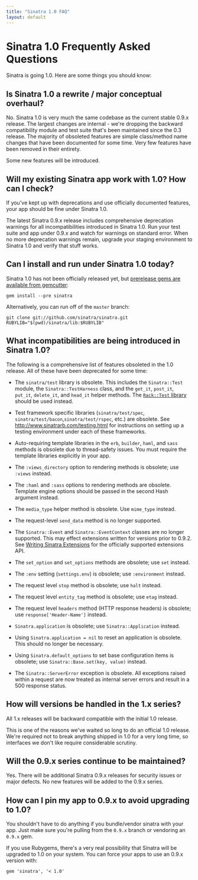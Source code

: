 ```yaml
---
title: "Sinatra 1.0 FAQ"
layout: default
---
```


Sinatra 1.0 Frequently Asked Questions
======================================

Sinatra is going 1.0. Here are some things you should know:

## Is Sinatra 1.0 a rewrite / major conceptual overhaul?

No. Sinatra 1.0 is very much the same codebase as the current stable
0.9.x release. The largest changes are internal - we're dropping the
backward compatibility module and test suite that's been maintained
since the 0.3 release. The majority of obsoleted features are simple
class/method name changes that have been documented for some time. Very
few features have been removed in their entirety.

Some new features will be introduced.

## Will my existing Sinatra app work with 1.0? How can I check?

If you've kept up with deprecations and use officially documented
features, your app should be fine under Sinatra 1.0.

The latest Sinatra 0.9.x release includes comprehensive deprecation
warnings for all incompatibilities introduced in Sinatra 1.0. Run your
test suite and app under 0.9.x and watch for warnings on standard error.
When no more deprecation warnings remain, upgrade your staging
environment to Sinatra 1.0 and verify that stuff works.

## Can I install and run under Sinatra 1.0 today?

Sinatra 1.0 has not been officially released yet, but [prerelease gems
are available from gemcutter](http://gemcutter.org/gems/sinatra/versions/1.0.a):

    gem install --pre sinatra

Alternatively, you can run off of the `master` branch:

    git clone git://github.com/sinatra/sinatra.git
    RUBYLIB="$(pwd)/sinatra/lib:$RUBYLIB"

## What incompatibilities are being introduced in Sinatra 1.0?

The following is a comprehensive list of features obsoleted in the
1.0 release. All of these have been deprecated for some time:

 * The `sinatra/test` library is obsolete. This includes the
   `Sinatra::Test` module, the `Sinatra::TestHarness` class,
   and the `get_it`, `post_it`, `put_it`, `delete_it`, and `head_it`
   helper methods.  The
   [`Rack::Test` library](http://gitrdoc.com/brynary/rack-test) should
   be used instead.

 * Test framework specific libraries (`sinatra/test/spec`,
   `sinatra/test/bacon`,`sinatra/test/rspec`, etc.) are obsolete.
   See http://www.sinatrarb.com/testing.html for instructions on
   setting up a testing environment under each of these frameworks.

 * Auto-requiring template libraries in the `erb`, `builder`, `haml`,
   and `sass` methods is obsolete due to thread-safety issues. You must
   require the template libraries explicitly in your app.

 * The `:views_directory` option to rendering methods is obsolete; use
   `:views` instead.

 * The `:haml` and `:sass` options to rendering methods are obsolete.
   Template engine options should be passed in the second Hash argument
   instead.

 * The `media_type` helper method is obsolete. Use `mime_type` instead.

 * The request-level `send_data` method is no longer supported.

 * The `Sinatra::Event` and `Sinatra::EventContext` classes are no longer
   supported. This may effect extensions written for versions prior to 0.9.2.
   See [Writing Sinatra Extensions](http://www.sinatrarb.com/extensions.html)
   for the officially supported extensions API.

 * The `set_option` and `set_options` methods are obsolete; use `set`
   instead.

 * The `:env` setting (`settings.env`) is obsolete; use `:environment`
   instead.

 * The request level `stop` method is obsolete; use `halt` instead.

 * The request level `entity_tag` method is obsolete; use `etag`
   instead.

 * The request level `headers` method (HTTP response headers) is obsolete;
   use `response['Header-Name']` instead.

 * `Sinatra.application` is obsolete; use `Sinatra::Application` instead.

 * Using `Sinatra.application = nil` to reset an application is obsolete.
   This should no longer be necessary.

 * Using `Sinatra.default_options` to set base configuration items is
   obsolete; use `Sinatra::Base.set(key, value)` instead.

 * The `Sinatra::ServerError` exception is obsolete. All exceptions raised
   within a request are now treated as internal server errors and result in
   a 500 response status.

## How will versions be handled in the 1.x series?

All 1.x releases will be backward compatible with the initial
1.0 release.

This is one of the reasons we've waited so long to do an official 1.0
release. We're required not to break anything shipped in 1.0 for a very
long time, so interfaces we don't like require considerable scrutiny.

## Will the 0.9.x series continue to be maintained?

Yes. There will be additional Sinatra 0.9.x releases for security
issues or major defects. No new features will be added to the 0.9.x
series.

## How can I pin my app to 0.9.x to avoid upgrading to 1.0?

You shouldn't have to do anything if you bundle/vendor sinatra with your
app. Just make sure you're pulling from the `0.9.x` branch or vendoring an
`0.9.x` gem.

If you use Rubygems, there's a very real possibility that Sinatra will
be upgraded to 1.0 on your system. You can force your apps to use an 0.9.x
version with:

    gem 'sinatra', '< 1.0'
